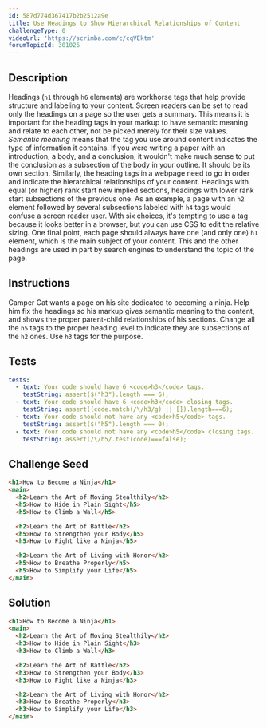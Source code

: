 ```yaml
---
id: 587d774d367417b2b2512a9e
title: Use Headings to Show Hierarchical Relationships of Content
challengeType: 0
videoUrl: 'https://scrimba.com/c/cqVEktm'
forumTopicId: 301026
---
```


## Description
<section id='description'>
Headings (<code>h1</code> through <code>h6</code> elements) are workhorse tags that help provide structure and labeling to your content. Screen readers can be set to read only the headings on a page so the user gets a summary. This means it is important for the heading tags in your markup to have semantic meaning and relate to each other, not be picked merely for their size values.
<em>Semantic meaning</em> means that the tag you use around content indicates the type of information it contains.
If you were writing a paper with an introduction, a body, and a conclusion, it wouldn't make much sense to put the conclusion as a subsection of the body in your outline. It should be its own section. Similarly, the heading tags in a webpage need to go in order and indicate the hierarchical relationships of your content.
Headings with equal (or higher) rank start new implied sections, headings with lower rank start subsections of the previous one.
As an example, a page with an <code>h2</code> element followed by several subsections labeled with <code>h4</code> tags would confuse a screen reader user. With six choices, it's tempting to use a tag because it looks better in a browser, but you can use CSS to edit the relative sizing.
One final point, each page should always have one (and only one) <code>h1</code> element, which is the main subject of your content. This and the other headings are used in part by search engines to understand the topic of the page.
</section>

## Instructions
<section id='instructions'>
Camper Cat wants a page on his site dedicated to becoming a ninja. Help him fix the headings so his markup gives semantic meaning to the content, and shows the proper parent-child relationships of his sections. Change all the <code>h5</code> tags to the proper heading level to indicate they are subsections of the <code>h2</code> ones. Use <code>h3</code> tags for the purpose.
</section>

## Tests
<section id='tests'>

```yml
tests:
  - text: Your code should have 6 <code>h3</code> tags.
    testString: assert($("h3").length === 6);
  - text: Your code should have 6 <code>h3</code> closing tags.
    testString: assert((code.match(/\/h3/g) || []).length===6);
  - text: Your code should not have any <code>h5</code> tags.
    testString: assert($("h5").length === 0);
  - text: Your code should not have any <code>h5</code> closing tags.
    testString: assert(/\/h5/.test(code)===false);
```

</section>

## Challenge Seed
<section id='challengeSeed'>

<div id='html-seed'>

```html
<h1>How to Become a Ninja</h1>
<main>
  <h2>Learn the Art of Moving Stealthily</h2>
  <h5>How to Hide in Plain Sight</h5>
  <h5>How to Climb a Wall</h5>

  <h2>Learn the Art of Battle</h2>
  <h5>How to Strengthen your Body</h5>
  <h5>How to Fight like a Ninja</h5>

  <h2>Learn the Art of Living with Honor</h2>
  <h5>How to Breathe Properly</h5>
  <h5>How to Simplify your Life</h5>
</main>
```

</div>



</section>

## Solution
<section id='solution'>

```html
<h1>How to Become a Ninja</h1>
<main>
  <h2>Learn the Art of Moving Stealthily</h2>
  <h3>How to Hide in Plain Sight</h3>
  <h3>How to Climb a Wall</h3>

  <h2>Learn the Art of Battle</h2>
  <h3>How to Strengthen your Body</h3>
  <h3>How to Fight like a Ninja</h3>

  <h2>Learn the Art of Living with Honor</h2>
  <h3>How to Breathe Properly</h3>
  <h3>How to Simplify your Life</h3>
</main>
```

</section>
